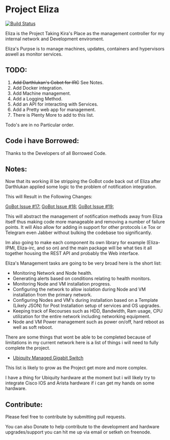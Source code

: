 Project Eliza
=============

[![Build Status](https://drone.io/github.com/thesetkehproject/eliza/status.png)](https://drone.io/github.com/thesetkehproject/eliza/latest)

Eliza is the Project Taking Kira's Place as the management controller for my internal network and Development enviroment.

Eliza's Purpse is to manage machines, updates, containers and hypervisors aswell as monitor services.


TODO:
----

  1. ~~Add Darthlukan's Gobot for IRC~~ See Notes.
  2. Add Docker integration.
  4. Add Machine management.
  5. Add a Logging Method.
  6. Add an API for interacting with Services.
  7. Add a Pretty web app for management.
  8. There is Plenty More to add to this list.

Todo's are in no Particular order.


Code i have Borrowed:
--------------------


Thanks to the Developers of all Borrowed Code.

Notes:
------

Now that its working ill be stripping the GoBot code back out of Eliza after Darthlukan applied some logic to the problem of notification integration.

This will Result in the Following Changes:

  [GoBot Issue #17:](https://github.com/darthlukan/gobot/issues/17)
  [GoBot Issue #18:](https://github.com/darthlukan/gobot/issues/18)
  [GoBot Issue #19:](https://github.com/darthlukan/gobot/issues/19)

This will abstract the management of notification methods away from Eliza itself thus making code more manageable and removing a number of failure points.
It will Also allow for adding in support for other protocols i.e Tox or Telegram even Jabber without bulking the codebase too significantly.

Im also going to make each component its own library for example (Eliza-IPMI, Eliza-irc, and so on) and the main package will be what ties it all together housing the REST API and probably the Web interface.

Eliza's Management tasks are going to be very broad here is the short list:

  * Monitoring Network and Node health.
  * Generating alerts based on conditions relating to health monitors.
  * Monitoring Node and VM installation progress.
  * Configuring the network to allow isolation during Node and VM installation from the primary network.
  * Configuring Nodes and VM's during installation based on a Template (Likely JSON) for Post Installation setup of services and OS upgrades.
  * Keeping track of Recourses such as HDD, Bandwidth, Ram usage, CPU utilization for the entire network including networking equipment.
  * Node and VM Power management such as power on/off, hard reboot as well as soft reboot.

There are some things that wont be able to be completed because of limitations in my current network here is a list of things i will need to fully complete the project.

  * [Ubiquity Managed Gigabit Switch](http://www.scorptec.com.au/product/Networking_-_Wired/Gigabit_Switches/58318-US-24-500W)

This list is likely to grow as the Project get more and more complex.

I have a thing for Ubiquity hardware at the moment but i will likely try to integrate Cisco IOS and Arista hardware if i can get my hands on some hardware.


Contribute:
-----------

Please feel free to contribute by submitting pull requests.

You can also Donate to help contribute to the development and hardware upgrades/support you can hit me up via email or setkeh on freenode.
